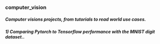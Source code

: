 ### computer_vision

##### Computer visions projects, from tutorials to read world use cases. 

##### 1) Comparing Pytorch to Tensorflow performance with the MNIST digit dataset.. 
